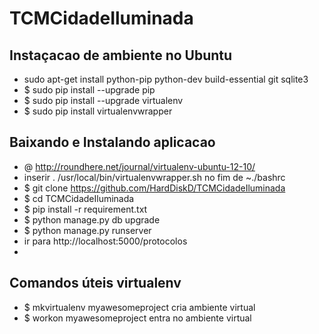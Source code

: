 # TCMCidadeIluminada

## Instaçacao de ambiente no Ubuntu 

- sudo apt-get install python-pip python-dev build-essential git sqlite3
- $ sudo pip install --upgrade pip 
- $ sudo pip install --upgrade virtualenv 
- $ sudo pip install virtualenvwrapper

## Baixando e Instalando aplicacao

- @ http://roundhere.net/journal/virtualenv-ubuntu-12-10/
- inserir . /usr/local/bin/virtualenvwrapper.sh   no fim de ~./bashrc
- $ git clone https://github.com/HardDiskD/TCMCidadeIluminada
- $ cd TCMCidadeIluminada
- $ pip install -r requirement.txt
- $ python manage.py db upgrade
- $ python manage.py runserver
- ir para http://localhost:5000/protocolos
- 
## Comandos úteis virtualenv

- $ mkvirtualenv myawesomeproject     cria ambiente virtual 
- $ workon myawesomeproject           entra no ambiente virtual
